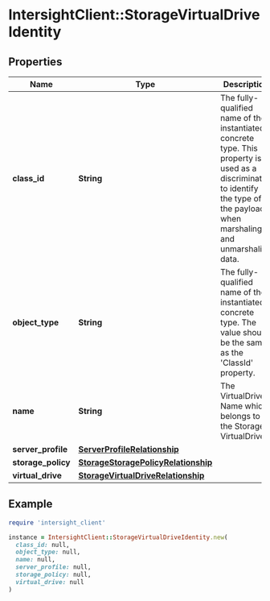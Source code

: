 # IntersightClient::StorageVirtualDriveIdentity

## Properties

| Name | Type | Description | Notes |
| ---- | ---- | ----------- | ----- |
| **class_id** | **String** | The fully-qualified name of the instantiated, concrete type. This property is used as a discriminator to identify the type of the payload when marshaling and unmarshaling data. | [default to &#39;storage.VirtualDriveIdentity&#39;] |
| **object_type** | **String** | The fully-qualified name of the instantiated, concrete type. The value should be the same as the &#39;ClassId&#39; property. | [default to &#39;storage.VirtualDriveIdentity&#39;] |
| **name** | **String** | The VirtualDrive Name which belongs to the Storage VirtualDrive. | [optional][readonly] |
| **server_profile** | [**ServerProfileRelationship**](ServerProfileRelationship.md) |  | [optional] |
| **storage_policy** | [**StorageStoragePolicyRelationship**](StorageStoragePolicyRelationship.md) |  | [optional] |
| **virtual_drive** | [**StorageVirtualDriveRelationship**](StorageVirtualDriveRelationship.md) |  | [optional] |

## Example

```ruby
require 'intersight_client'

instance = IntersightClient::StorageVirtualDriveIdentity.new(
  class_id: null,
  object_type: null,
  name: null,
  server_profile: null,
  storage_policy: null,
  virtual_drive: null
)
```

